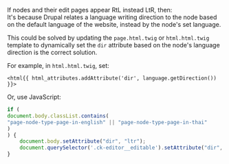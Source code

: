 If nodes and their edit pages appear RtL instead LtR, then:<br>
It's because Drupal relates a language writing direction to the node based on the default language of the website, instead by the node's set language.

This could be solved by updating the `page.html.twig` or `html.html.twig` template to dynamically set the `dir` attribute based on the node's language direction is the correct solution. 

For example, in `html.html.twig`, set:

```twig
<html{{ html_attributes.addAttribute('dir', language.getDirection()) }}>
```

Or, use JavaScript:

```js
if (
document.body.classList.contains(
"page-node-type-page-in-english" || "page-node-type-page-in-thai"
)
) { 
    document.body.setAttribute("dir", "ltr");
    document.querySelector('.ck-editor__editable').setAttribute("dir", "ltr");
}
```
